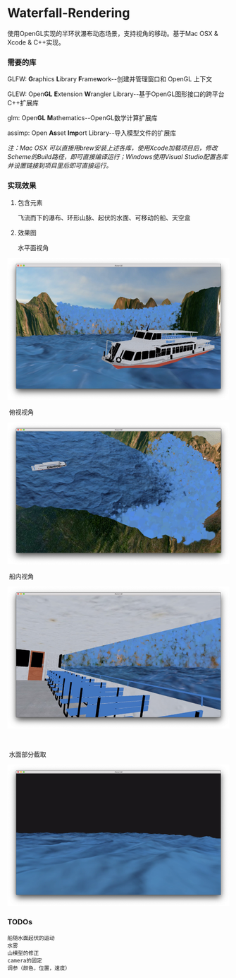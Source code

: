 # Waterfall-Rendering
使用OpenGL实现的半环状瀑布动态场景，支持视角的移动。基于Mac OSX & Xcode & C++实现。



### 需要的库
GLFW: **G**raphics **L**ibrary **F**rame**w**ork--创建并管理窗口和 OpenGL 上下文

GLEW:  Open**GL** **E**xtension **W**rangler Library--基于OpenGL图形接口的跨平台C++扩展库

glm: Open**GL** **M**athematics--OpenGL数学计算扩展库

assimp: Open **As**set **Imp**ort Library--导入模型文件的扩展库

*注：Mac OSX 可以直接用brew安装上述各库，使用Xcode加载项目后，修改Scheme的Build路径，即可直接编译运行；Windows使用Visual Studio配置各库并设置链接到项目里后即可直接运行。*



### 实现效果

1. 包含元素

   飞流而下的瀑布、环形山脉、起伏的水面、可移动的船、天空盒



2. 效果图

   水平面视角

![图片2](./material/readme-pics/图片2.png)



​	俯视视角

![图片1](./material/readme-pics/图片1.png)



​	船内视角

![图片4](./material/readme-pics/图片4.png)

​	

​	水面部分截取

![图片3](./material/readme-pics/图片3.png)




### TODOs

```
船随水面起伏的运动
水雾
山模型的修正
camera的固定
调参（颜色，位置，速度）
```
